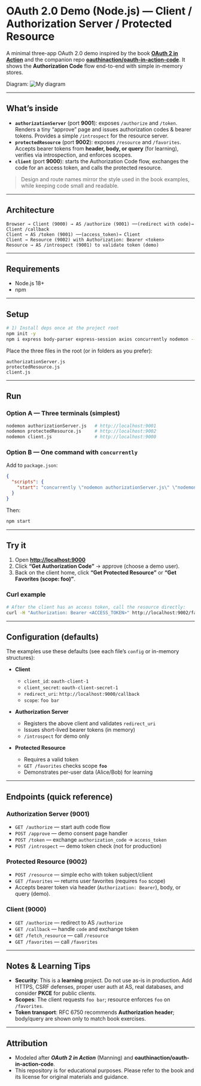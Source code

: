 # OAuth 2.0 Demo (Node.js) — Client / Authorization Server / Protected Resource

A minimal three-app OAuth 2.0 demo inspired by the book **[OAuth 2 in Action](https://www.manning.com/books/oauth-2-in-action)** and the companion repo **[oauthinaction/oauth-in-action-code](https://github.com/oauthinaction/oauth-in-action-code)**.
It shows the **Authorization Code** flow end-to-end with simple in-memory stores.

Diagram: 
![My diagram](./diagram.svg)

---

## What’s inside

* **`authorizationServer`** (port **9001**): exposes `/authorize` and `/token`. Renders a tiny “approve” page and issues authorization codes & bearer tokens. Provides a simple `/introspect` for the resource server.
* **`protectedResource`** (port **9002**): exposes `/resource` and `/favorites`. Accepts bearer tokens from **header, body, or query** (for learning), verifies via introspection, and enforces scopes.
* **`client`** (port **9000**): starts the Authorization Code flow, exchanges the code for an access token, and calls the protected resource.

> Design and route names mirror the style used in the book examples, while keeping code small and readable.

---

## Architecture

```
Browser → Client (9000) → AS /authorize (9001) ──(redirect with code)→ Client /callback
Client → AS /token (9001) ──(access_token)→ Client
Client → Resource (9002) with Authorization: Bearer <token>
Resource → AS /introspect (9001) to validate token (demo)
```

---

## Requirements

* Node.js 18+
* npm

---

## Setup

```bash
# 1) Install deps once at the project root
npm init -y
npm i express body-parser express-session axios concurrently nodemon --save-dev
```

Place the three files in the root (or in folders as you prefer):

```
authorizationServer.js
protectedResource.js
client.js
```

---

## Run

### Option A — Three terminals (simplest)

```bash
nodemon authorizationServer.js   # http://localhost:9001
nodemon protectedResource.js     # http://localhost:9002
nodemon client.js                # http://localhost:9000
```

### Option B — One command with `concurrently`

Add to `package.json`:

```json
{
  "scripts": {
    "start": "concurrently \"nodemon authorizationServer.js\" \"nodemon protectedResource.js\" \"nodemon client.js\""
  }
}
```

Then:

```bash
npm start
```

---

## Try it

1. Open **[http://localhost:9000](http://localhost:9000)**
2. Click **“Get Authorization Code”** → approve (choose a demo user).
3. Back on the client home, click **“Get Protected Resource”** or **“Get Favorites (scope: foo)”**.

### Curl example

```bash
# After the client has an access token, call the resource directly:
curl -H "Authorization: Bearer <ACCESS_TOKEN>" http://localhost:9002/favorites
```

---

## Configuration (defaults)

The examples use these defaults (see each file’s `config` or in-memory structures):

* **Client**

  * `client_id`: `oauth-client-1`
  * `client_secret`: `oauth-client-secret-1`
  * `redirect_uri`: `http://localhost:9000/callback`
  * `scope`: `foo bar`

* **Authorization Server**

  * Registers the above client and validates `redirect_uri`
  * Issues short-lived bearer tokens (in memory)
  * `/introspect` for demo only

* **Protected Resource**

  * Requires a valid token
  * `GET /favorites` checks scope **`foo`**
  * Demonstrates per-user data (Alice/Bob) for learning

---

## Endpoints (quick reference)

### Authorization Server (9001)

* `GET /authorize` — start auth code flow
* `POST /approve` — demo consent page handler
* `POST /token` — exchange `authorization_code` → `access_token`
* `POST /introspect` — demo token check (not for production)

### Protected Resource (9002)

* `POST /resource` — simple echo with token subject/client
* `GET /favorites` — returns user favorites (requires `foo` scope)
* Accepts bearer token via header (`Authorization: Bearer`), body, or query (demo).

### Client (9000)

* `GET /authorize` — redirect to AS `/authorize`
* `GET /callback` — handle `code` and exchange token
* `GET /fetch_resource` — call `/resource`
* `GET /favorites` — call `/favorites`

---

## Notes & Learning Tips

* **Security**: This is a **learning** project. Do not use as-is in production. Add HTTPS, CSRF defenses, proper user auth at AS, real databases, and consider **PKCE** for public clients.
* **Scopes**: The client requests `foo bar`; resource enforces `foo` on `/favorites`.
* **Token transport**: RFC 6750 recommends **Authorization header**; body/query are shown only to match book exercises.

---

## Attribution

* Modeled after ***OAuth 2 in Action*** (Manning) and **oauthinaction/oauth-in-action-code**.
* This repository is for educational purposes. Please refer to the book and its license for original materials and guidance.
